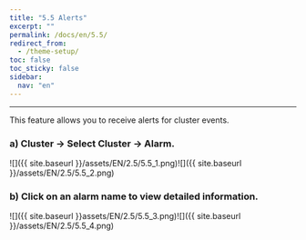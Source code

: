 ```yaml
---
title: "5.5 Alerts"
excerpt: ""
permalink: /docs/en/5.5/
redirect_from:
  - /theme-setup/
toc: false
toc_sticky: false
sidebar:
  nav: "en"
---
```



---

This feature allows you to receive alerts for cluster events.

### a\) Cluster → Select Cluster → Alarm.
![]({{ site.baseurl }}/assets/EN/2.5/5.5_1.png)![]({{ site.baseurl }}/assets/EN/2.5/5.5_2.png)

### b\) Click on an alarm name to view detailed information.
![]({{ site.baseurl }}assets/EN/2.5/5.5_3.png)![]({{ site.baseurl }}/assets/EN/2.5/5.5_4.png)
